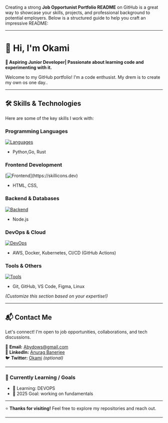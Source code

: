 Creating a strong **Job Opportunist Portfolio README** on GitHub is a great way to showcase your skills, projects, and professional background to potential employers. Below is a structured guide to help you craft an impressive README:

---

# **👋 Hi, I'm Okami**  
**🚀 Aspiring Junior Developer| Passionate about learning code and experimenting with it.**  

Welcome to my GitHub portfolio! I'm a code enthusist. My drem is to create my own os one day..

---

## **🛠️ Skills & Technologies**  
Here are some of the key skills I work with:  

### **Programming Languages**  
[![Languages](https://skillicons.dev/icons?i=py,go,rust)](https://skillicons.dev)  
- Python,Go, Rust  

### **Frontend Development**  
[![Frontend](https://skillicons.dev/icons?i=html,css,)](https://skillicons.dev)  
- HTML, CSS,

### **Backend & Databases**  
[![Backend](https://skillicons.dev/icons?i=nodejs)](https://skillicons.dev)  
- Node.js 

### **DevOps & Cloud**  
[![DevOps](https://skillicons.dev/icons?i=aws,docker,kubernetes,githubactions)](https://skillicons.dev)  
- AWS, Docker, Kubernetes, CI/CD (GitHub Actions)  

### **Tools & Others**  
[![Tools](https://skillicons.dev/icons?i=git,github,vscode,figma,linux)](https://skillicons.dev)  
- Git, GitHub, VS Code, Figma, Linux  

*(Customize this section based on your expertise!)*  

---

## **📬 Contact Me**  
Let's connect! I'm open to job opportunities, collaborations, and tech discussions.  

📧 **Email:** [Abydows@gmail.com](mailto:your.email@example.com)  
🔗 **LinkedIn:** [Anurag Banerjee](https://linkedin.com/in/anurag-banerjee-50276b369)  
🐦 **Twitter:** [Okami](@Abyd0ws) *(optional)*  

---

### **🎯 Currently Learning / Goals**  
- 🌱 Learning: DEVOPS
- 🎯 2025 Goal: working on fundamentals
---

⭐ **Thanks for visiting!** Feel free to explore my repositories and reach out.  

---
